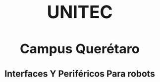  # **<h1 align="center">UNITEC</h1>**
## **<h1 align="center"> Campus Querétaro</h1>**
##   <h1 align="center"> Interfaces Y Periféricos Para robots </h1>
